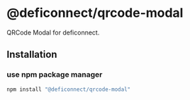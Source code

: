 # @deficonnect/qrcode-modal

QRCode Modal for deficonnect.

## Installation

### use npm package manager

```bash
npm install "@deficonnect/qrcode-modal"
```
